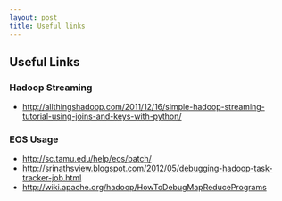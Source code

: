 ```yaml
---
layout: post
title: Useful links
---
```


## Useful Links

### Hadoop Streaming
- http://allthingshadoop.com/2011/12/16/simple-hadoop-streaming-tutorial-using-joins-and-keys-with-python/ 

### EOS Usage

- http://sc.tamu.edu/help/eos/batch/
- http://srinathsview.blogspot.com/2012/05/debugging-hadoop-task-tracker-job.html
- http://wiki.apache.org/hadoop/HowToDebugMapReducePrograms

